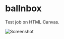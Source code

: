# ballnbox
Test job on HTML Canvas.

![Screenshot](https://www.dropbox.com/s/tl99fnkhcsl0khr/Screen%20Shot%202015-06-21%20at%2000.00.49.png "Screenshot")
